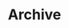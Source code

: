 ---
layout: home
title: Archive
titleTemplate: ':title - NewStar CTF'

hero:
  # name:
  # text:
  tagline:

features:
  - title: NewStar CTF 2024 × 春秋杯
    details: '2024.9.27 - 2024.11.3'
    link: /archive/2024newstar/
---